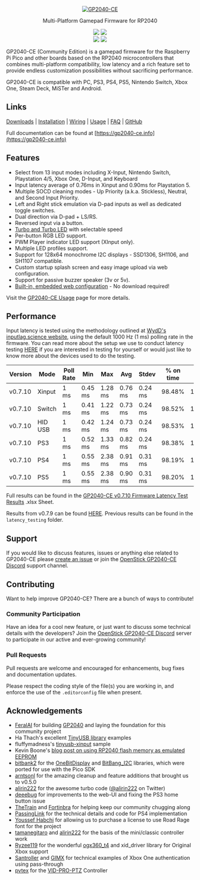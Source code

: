 <p align="center">
  <a href="https://gp2040-ce.info">
    <img alt="GP2040-CE" src="https://raw.githubusercontent.com/OpenStickCommunity/Site/main/docs/assets/images/gp2040-ce-logo.png" />
  </a>
</p>

<p align="center">
  Multi-Platform Gamepad Firmware for RP2040
</p>

<p align="center">
  <img src="https://img.shields.io/github/license/OpenStickCommunity/GP2040-CE" />
  <img src="https://img.shields.io/github/actions/workflow/status/OpenStickCommunity/GP2040-CE/cmake.yml" />
  <br />
  <img src="https://img.shields.io/badge/inputlag.science-0.86%20ms-blue" />
  <img src="https://img.shields.io/badge/MiSTer%20latency-0.765%20ms-blue" />
</p>

<p>
  GP2040-CE (Community Edition) is a gamepad firmware for the Raspberry Pi Pico and other boards based on the RP2040 microcontrollers that combines multi-platform compatibility, low latency and a rich feature set to provide endless customization possibilities without sacrificing performance.
</p>

<p>
  GP2040-CE is compatible with PC, PS3, PS4, PS5, Nintendo Switch, Xbox One, Steam Deck, MiSTer and Android.
</p>

## Links

[Downloads](https://gp2040-ce.info/downloads) | [Installation](https://gp2040-ce.info/installation) | [Wiring](https://gp2040-ce.info/controller-build/wiring) | [Usage](https://gp2040-ce.info/usage) | [FAQ](https://gp2040-ce.info/faq/faq-general) | [GitHub](https://github.com/OpenStickCommunity/GP2040-CE)

Full documentation can be found at [https://gp2040-ce.info](https://gp2040-ce.info)

## Features

- Select from 13 input modes including X-Input, Nintendo Switch, Playstation 4/5, Xbox One, D-Input, and Keyboard
- Input latency average of 0.76ms in Xinput and 0.90ms for Playstation 5.
- Multiple SOCD cleaning modes - Up Priority (a.k.a. Stickless), Neutral, and Second Input Priority.
- Left and Right stick emulation via D-pad inputs as well as dedicated toggle switches.
- Dual direction via D-pad + LS/RS.
- Reversed input via a button.
- [Turbo and Turbo LED](https://gp2040-ce.info/add-ons/turbo) with selectable speed
- Per-button RGB LED support.
- PWM Player indicator LED support (XInput only).
- Multiple LED profiles support.
- Support for 128x64 monochrome I2C displays - SSD1306, SH1106, and SH1107 compatible.
- Custom startup splash screen and easy image upload via web configuration.
- Support for passive buzzer speaker (3v or 5v).
- [Built-in, embedded web configuration](https://gp2040-ce.info/web-configurator) - No download required!

Visit the [GP2040-CE Usage](https://gp2040-ce.info/usage) page for more details.

## Performance

Input latency is tested using the methodology outlined at [WydD's inputlag.science website](https://inputlag.science/controller/methodology), using the default 1000 Hz (1 ms) polling rate in the firmware. You can read more about the setup we use to conduct latency testing [HERE](https://github.com/OpenStickCommunity/Site/blob/main/latency_testing/README.md) if you are interested in testing for yourself or would just like to know more about the devices used to do the testing.

| Version | Mode    | Poll Rate | Min     | Max     | Avg     | Stdev   | % on time | %1f skip | %2f skip |
| ------- | ------- | --------- | ------- | ------- | ------- | ------- | --------- | -------- | -------- |
| v0.7.10 | Xinput  | 1 ms      | 0.45 ms | 1.28 ms | 0.76 ms | 0.24 ms | 98.48%    | 1.52%    | 0%       |
| v0.7.10 | Switch  | 1 ms      | 0.41 ms | 1.22 ms | 0.73 ms | 0.24 ms | 98.52%    | 1.48%    | 0%       |
| v0.7.10 | HID USB | 1 ms      | 0.42 ms | 1.24 ms | 0.73 ms | 0.24 ms | 98.53%    | 1.47%    | 0%       |
| v0.7.10 | PS3     | 1 ms      | 0.52 ms | 1.33 ms | 0.82 ms | 0.24 ms | 98.38%    | 1.62%    | 0%       |
| v0.7.10 | PS4     | 1 ms      | 0.55 ms | 2.38 ms | 0.91 ms | 0.31 ms | 98.19%    | 1.81%    | 0%       |
| v0.7.10 | PS5     | 1 ms      | 0.55 ms | 2.38 ms | 0.90 ms | 0.31 ms | 98.20%    | 1.80%    | 0%       |

Full results can be found in the [GP2040-CE v0.7.10 Firmware Latency Test Results](https://github.com/OpenStickCommunity/Site/raw/main/latency_testing/GP2040-CE_Firmware_Latency_Test_Results_v0.7.10.xlsx) .xlsx Sheet.

Results from v0.7.9 can be found [HERE](https://github.com/OpenStickCommunity/Site/raw/main/latency_testing/GP2040-CE_Firmware_Latency_Test_Results_v0.7.9.xlsx). Previous results can be found in the `latency_testing` folder.

## Support

If you would like to discuss features, issues or anything else related to GP2040-CE please [create an issue](https://github.com/OpenStickCommunity/GP2040-CE/issues/new) or join the [OpenStick GP2040-CE Discord](https://discord.gg/k2pxhke7q8) support channel.

## Contributing

Want to help improve GP2040-CE? There are a bunch of ways to contribute!

### Community Participation

Have an idea for a cool new feature, or just want to discuss some technical details with the developers? Join the [OpenStick GP2040-CE Discord](https://discord.gg/k2pxhke7q8) server to participate in our active and ever-growing community!

### Pull Requests

Pull requests are welcome and encouraged for enhancements, bug fixes and documentation updates.

Please respect the coding style of the file(s) you are working in, and enforce the use of the `.editorconfig` file when present.

## Acknowledgements

- [FeralAI](https://github.com/FeralAI) for building [GP2040](https://github.com/FeralAI/GP2040) and laying the foundation for this community project
- Ha Thach's excellent [TinyUSB library](https://github.com/hathach/tinyusb) examples
- fluffymadness's [tinyusb-xinput](https://github.com/fluffymadness/tinyusb-xinput) sample
- Kevin Boone's [blog post on using RP2040 flash memory as emulated EEPROM](https://kevinboone.me/picoflash.html)
- [bitbank2](https://github.com/bitbank2) for the [OneBitDisplay](https://github.com/bitbank2/OneBitDisplay) and [BitBang_I2C](https://github.com/bitbank2/BitBang_I2C) libraries, which were ported for use with the Pico SDK
- [arntsonl](https://github.com/arntsonl) for the amazing cleanup and feature additions that brought us to v0.5.0
- [alirin222](https://github.com/alirin222) for the awesome turbo code ([@alirin222](https://twitter.com/alirin222) on Twitter)
- [deeebug](https://github.com/deeebug) for improvements to the web-UI and fixing the PS3 home button issue
- [TheTrain](https://github.com/TheTrainGoes/GP2040-Projects) and [Fortinbra](https://github.com/Fortinbra) for helping keep our community chugging along
- [PassingLink](https://github.com/passinglink/passinglink) for the technical details and code for PS4 implementation
- [Youssef Habchi](https://youssef-habchi.com/) for allowing us to purchase a license to use Road Rage font for the project
- [tamanegitaro](https://github.com/tamanegitaro/) and [alirin222](https://github.com/alirin222) for the basis of the mini/classic controller work
- [Ryzee119](https://github.com/Ryzee119) for the wonderful [ogx360_t4](https://github.com/Ryzee119/ogx360_t4/) and xid_driver library for Original Xbox support
- [Santroller](https://github.com/Santroller/Santroller) and [GIMX](https://github.com/matlo/GIMX) for technical examples of Xbox One authentication using pass-through
- [pvtex](https://github.com/pvtex/GP2040-CE) for the [VID-PRO-PTZ](https://github.com/pvtex/GP2040-CE/configs/VID-PRO-PTZ) Controller
